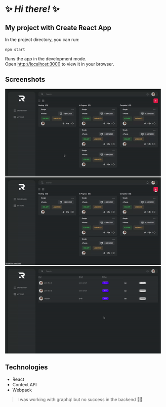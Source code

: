 # ✨ _Hi there!_  ✨

## My project with Create React App


In the project directory, you can run:

`npm start`

Runs the app in the development mode.\
Open [http://localhost:3000](http://localhost:3000) to view it in your browser.

## Screenshots
![image](screenshots/screen_1.gif)
![image](screenshots/screen_2.gif)
![image](screenshots/screen_3.gif)

## Technologies
- React
- Context API
- Webpack

> I was working with graphql but no success in the backend 😶‍🌫️








